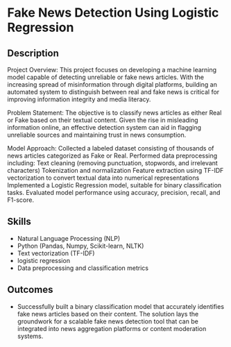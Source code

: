 <h1>Fake News Detection Using Logistic Regression</h1>



<h2>Description</h2>
Project Overview:
This project focuses on developing a machine learning model capable of detecting unreliable or fake news articles. With the increasing spread of misinformation through digital platforms, building an automated system to distinguish between real and fake news is critical for improving information integrity and media literacy.

Problem Statement:
The objective is to classify news articles as either Real or Fake based on their textual content. Given the rise in misleading information online, an effective detection system can aid in flagging unreliable sources and maintaining trust in news consumption.

Model Approach:
Collected a labeled dataset consisting of thousands of news articles categorized as Fake or Real.
Performed data preprocessing including:
Text cleaning (removing punctuation, stopwords, and irrelevant characters)
Tokenization and normalization
Feature extraction using TF-IDF vectorization to convert textual data into numerical representations
Implemented a Logistic Regression model, suitable for binary classification tasks.
Evaluated model performance using accuracy, precision, recall, and F1-score.
<br />


<h2>Skills </h2>

- </b>Natural Language Processing (NLP)</b> 
- </b>Python (Pandas, Numpy, Scikit-learn, NLTK)</b>
- </b>Text vectorization (TF-IDF)</b>
- </b>logistic regression</b>
- </b>Data preprocessing and classification metrics</b>

<h2>Outcomes </h2>

- </b>Successfully built a binary classification model that accurately identifies fake news articles based on their content. The solution lays the groundwork for a scalable fake news detection tool that can be integrated into news aggregation platforms or content moderation systems.

</b> 
